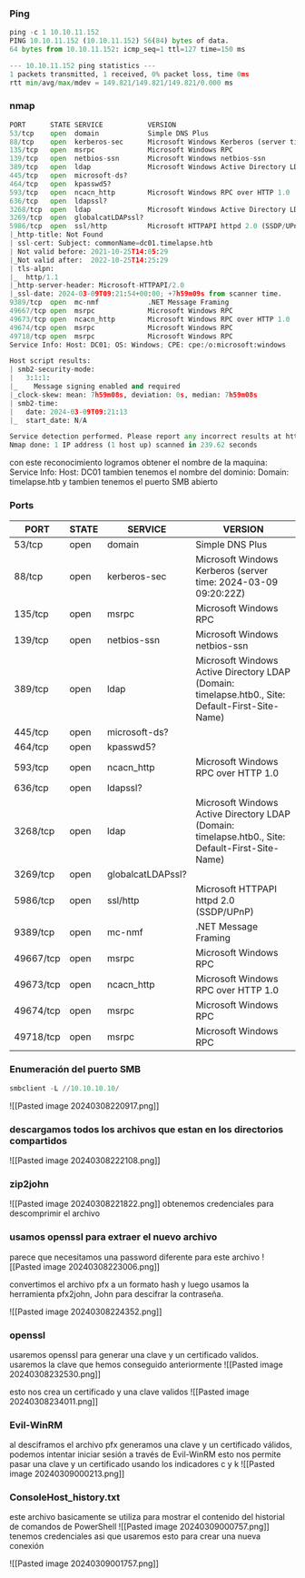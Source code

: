 ### Ping 
```python
ping -c 1 10.10.11.152
PING 10.10.11.152 (10.10.11.152) 56(84) bytes of data.
64 bytes from 10.10.11.152: icmp_seq=1 ttl=127 time=150 ms

--- 10.10.11.152 ping statistics ---
1 packets transmitted, 1 received, 0% packet loss, time 0ms
rtt min/avg/max/mdev = 149.821/149.821/149.821/0.000 ms
```

### nmap
```python
PORT      STATE SERVICE           VERSION
53/tcp    open  domain            Simple DNS Plus
88/tcp    open  kerberos-sec      Microsoft Windows Kerberos (server time: 2024-03-09 09:20:22Z)
135/tcp   open  msrpc             Microsoft Windows RPC
139/tcp   open  netbios-ssn       Microsoft Windows netbios-ssn
389/tcp   open  ldap              Microsoft Windows Active Directory LDAP (Domain: timelapse.htb0., Site: Default-First-Site-Name)
445/tcp   open  microsoft-ds?
464/tcp   open  kpasswd5?
593/tcp   open  ncacn_http        Microsoft Windows RPC over HTTP 1.0
636/tcp   open  ldapssl?
3268/tcp  open  ldap              Microsoft Windows Active Directory LDAP (Domain: timelapse.htb0., Site: Default-First-Site-Name)
3269/tcp  open  globalcatLDAPssl?
5986/tcp  open  ssl/http          Microsoft HTTPAPI httpd 2.0 (SSDP/UPnP)
|_http-title: Not Found
| ssl-cert: Subject: commonName=dc01.timelapse.htb
| Not valid before: 2021-10-25T14:05:29
|_Not valid after:  2022-10-25T14:25:29
| tls-alpn: 
|_  http/1.1
|_http-server-header: Microsoft-HTTPAPI/2.0
|_ssl-date: 2024-03-09T09:21:54+00:00; +7h59m09s from scanner time.
9389/tcp  open  mc-nmf            .NET Message Framing
49667/tcp open  msrpc             Microsoft Windows RPC
49673/tcp open  ncacn_http        Microsoft Windows RPC over HTTP 1.0
49674/tcp open  msrpc             Microsoft Windows RPC
49718/tcp open  msrpc             Microsoft Windows RPC
Service Info: Host: DC01; OS: Windows; CPE: cpe:/o:microsoft:windows

Host script results:
| smb2-security-mode: 
|   3:1:1: 
|_    Message signing enabled and required
|_clock-skew: mean: 7h59m08s, deviation: 0s, median: 7h59m08s
| smb2-time: 
|   date: 2024-03-09T09:21:13
|_  start_date: N/A

Service detection performed. Please report any incorrect results at https://nmap.org/submit/ .
Nmap done: 1 IP address (1 host up) scanned in 239.62 seconds
```
con este reconocimiento logramos obtener el nombre de la maquina: Service Info: Host: DC01 tambien tenemos el nombre del dominio: Domain: timelapse.htb y tambien tenemos el puerto SMB abierto
### Ports
| PORT      | STATE | SERVICE           | VERSION                                                                                          |
| --------- | ----- | ----------------- | ------------------------------------------------------------------------------------------------ |
| 53/tcp    | open  | domain            | Simple DNS Plus                                                                                  |
| 88/tcp    | open  | kerberos-sec      | Microsoft Windows Kerberos (server time: 2024-03-09 09:20:22Z)                                   |
| 135/tcp   | open  | msrpc             | Microsoft Windows RPC                                                                            |
| 139/tcp   | open  | netbios-ssn       | Microsoft Windows netbios-ssn                                                                    |
| 389/tcp   | open  | ldap              | Microsoft Windows Active Directory LDAP (Domain: timelapse.htb0., Site: Default-First-Site-Name) |
| 445/tcp   | open  | microsoft-ds?     |                                                                                                  |
| 464/tcp   | open  | kpasswd5?         |                                                                                                  |
| 593/tcp   | open  | ncacn_http        | Microsoft Windows RPC over HTTP 1.0                                                              |
| 636/tcp   | open  | ldapssl?          |                                                                                                  |
| 3268/tcp  | open  | ldap              | Microsoft Windows Active Directory LDAP (Domain: timelapse.htb0., Site: Default-First-Site-Name) |
| 3269/tcp  | open  | globalcatLDAPssl? |                                                                                                  |
| 5986/tcp  | open  | ssl/http          | Microsoft HTTPAPI httpd 2.0 (SSDP/UPnP)                                                          |
| 9389/tcp  | open  | mc-nmf            | .NET Message Framing                                                                             |
| 49667/tcp | open  | msrpc             | Microsoft Windows RPC                                                                            |
| 49673/tcp | open  | ncacn_http        | Microsoft Windows RPC over HTTP 1.0                                                              |
| 49674/tcp | open  | msrpc             | Microsoft Windows RPC                                                                            |
| 49718/tcp | open  | msrpc             | Microsoft Windows RPC                                                                            |

### Enumeración del puerto SMB

```python
smbclient -L //10.10.10.10/
```

![[Pasted image 20240308220917.png]]

### descargamos todos los archivos que estan en los directorios compartidos 

![[Pasted image 20240308222108.png]]

### zip2john

![[Pasted image 20240308221822.png]]
obtenemos credenciales para descomprimir el archivo

### usamos openssl para extraer el nuevo archivo 
parece que necesitamos una password diferente para este archivo
![[Pasted image 20240308223006.png]]

convertimos el archivo pfx a un formato hash y luego usamos la herramienta pfx2john, John para descifrar la contraseña.

![[Pasted image 20240308224352.png]]

### openssl
usaremos openssl para generar una clave y un certificado validos. usaremos la clave que hemos conseguido anteriormente 
![[Pasted image 20240308232530.png]]

esto nos crea un certificado y una clave validos
![[Pasted image 20240308234011.png]]

### Evil-WinRM
al desciframos el archivo pfx generamos una clave y un certificado válidos, podemos intentar iniciar sesión a través de Evil-WinRM esto nos permite pasar una clave y un certificado usando los indicadores c y k 
![[Pasted image 20240309000213.png]]

### ConsoleHost_history.txt
este archivo basicamente se utiliza para mostrar el contenido del historial de comandos de PowerShell
![[Pasted image 20240309000757.png]]
tenemos credenciales asi que usaremos esto para crear una nueva conexión

![[Pasted image 20240309001757.png]]

